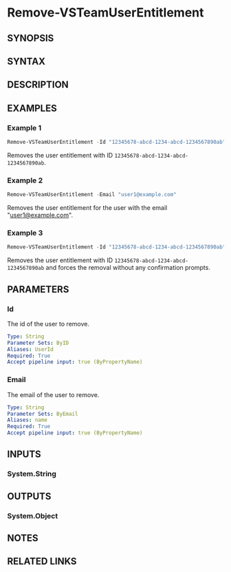 <!-- #include "./common/header.md" -->

# Remove-VSTeamUserEntitlement

## SYNOPSIS

<!-- #include "./synopsis/Remove-VSTeamUserEntitlement.md" -->

## SYNTAX

## DESCRIPTION

<!-- #include "./synopsis/Remove-VSTeamUserEntitlement.md" -->

## EXAMPLES

### Example 1
```powershell
Remove-VSTeamUserEntitlement -Id "12345678-abcd-1234-abcd-1234567890ab"
```

Removes the user entitlement with ID `12345678-abcd-1234-abcd-1234567890ab`.

### Example 2
```powershell
Remove-VSTeamUserEntitlement -Email "user1@example.com"
```

Removes the user entitlement for the user with the email "user1@example.com".

### Example 3
```powershell
Remove-VSTeamUserEntitlement -Id "12345678-abcd-1234-abcd-1234567890ab" -Force
```

Removes the user entitlement with ID `12345678-abcd-1234-abcd-1234567890ab` and forces the removal without any confirmation prompts.

## PARAMETERS

### Id

The id of the user to remove.

```yaml
Type: String
Parameter Sets: ByID
Aliases: UserId
Required: True
Accept pipeline input: true (ByPropertyName)
```

### Email

The email of the user to remove.

```yaml
Type: String
Parameter Sets: ByEmail
Aliases: name
Required: True
Accept pipeline input: true (ByPropertyName)
```

<!-- #include "./params/forcegroup.md" -->

## INPUTS

### System.String

## OUTPUTS

### System.Object

## NOTES

<!-- #include "./common/prerequisites.md" -->

## RELATED LINKS
